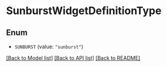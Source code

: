 # SunburstWidgetDefinitionType

## Enum

- `SUNBURST` (value: `"sunburst"`)

[[Back to Model list]](../README.md#documentation-for-models) [[Back to API list]](../README.md#documentation-for-api-endpoints) [[Back to README]](../README.md)
